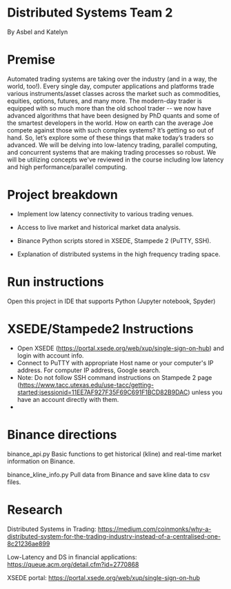 # Distributed Systems Team 2
By Asbel and Katelyn 

# Premise
Automated trading systems are taking over the industry (and in a way, the world, too!). Every single day, computer applications and platforms trade various instruments/asset classes across the market such as commodities, equities, options, futures, and many more. The modern-day trader is equipped with so much more than the old school trader -- we now have advanced algorithms that have been designed by PhD quants and some of the smartest developers in the world. How on earth can the average Joe compete against those with such complex systems? It’s getting so out of hand. So, let’s explore some of these things that make today’s traders so advanced. We will be delving into low-latency trading, parallel computing, and concurrent systems that are making trading processes so robust. We will be utilizing concepts we've reviewed in the course including low latency and high performance/parallel computing.  


# Project breakdown 
* Implement low latency connectivity to various trading venues.

* Access to live market and historical market data analysis.

* Binance Python scripts stored in XSEDE, Stampede 2 (PuTTY, SSH).

* Explanation of distributed systems in the high frequency trading space. 

# Run instructions
Open this project in IDE that supports Python (Jupyter notebook, Spyder)

# XSEDE/Stampede2 Instructions 
* Open XSEDE (https://portal.xsede.org/web/xup/single-sign-on-hub) and login with account info. 
* Connect to PuTTY with appropriate Host name or your computer's IP address. For computer IP address, Google search. 
* Note: Do not follow SSH command instructions on Stampede 2 page (https://www.tacc.utexas.edu/use-tacc/getting-started;jsessionid=11EE7AF927F35F69C691F1BCD82B9DAC) unless you have an account directly with them. 
* 

# Binance directions 
binance_api.py
Basic functions to get historical (kline) and real-time market information on Binance.

binance_kline_info.py
Pull data from Binance and save kline data to csv files.
  
# Research
Distributed Systems in Trading: 
https://medium.com/coinmonks/why-a-distributed-system-for-the-trading-industry-instead-of-a-centralised-one-8c21236ae899 

Low-Latency and DS in financial applications: 
https://queue.acm.org/detail.cfm?id=2770868 

XSEDE portal:
https://portal.xsede.org/web/xup/single-sign-on-hub



